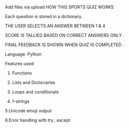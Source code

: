 Add files via upload
HOW THIS SPORTS QUIZ WORKS 

Each question is stored in a dictionary.

THE USER SELECTS AN ANSWER  BETWEEN 1 & 4

SCORE IS TALLIED BASED ON CORRECT ANSWERS ONLY .

FINAL FEEDBACK IS SHOWN WHEN QUIZ IS COMPLETED .

Language: Python

Features used:

1. Functions

2. Lists and Dictionaries

3. Loops and conditionals

4. f-strings

5.Unicode emoji output

6.Error handling with try...except
